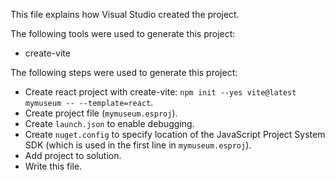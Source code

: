 This file explains how Visual Studio created the project.

The following tools were used to generate this project:
- create-vite

The following steps were used to generate this project:
- Create react project with create-vite: `npm init --yes vite@latest mymuseum -- --template=react`.
- Create project file (`mymuseum.esproj`).
- Create `launch.json` to enable debugging.
- Create `nuget.config` to specify location of the JavaScript Project System SDK (which is used in the first line in `mymuseum.esproj`).
- Add project to solution.
- Write this file.
